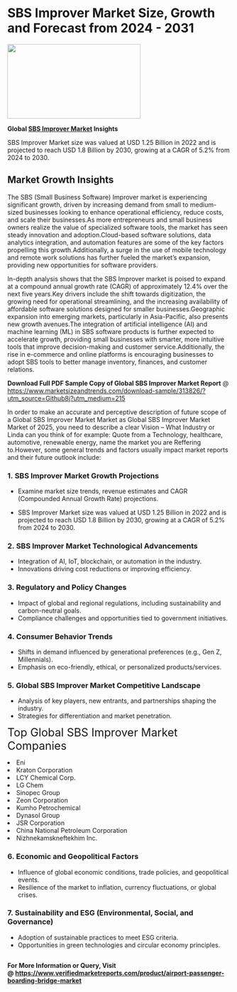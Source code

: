<H1>SBS Improver Market Size, Growth and Forecast from 2024 - 2031</H1><img class="aligncenter size-medium wp-image-584254" src="https://thirdeyenews.in/wp-content/uploads/2024/09/Global-Market-Research-300x168.jpeg" alt="" width="300" height="168" /><p><strong>Global&nbsp;<a href="https://www.marketsizeandtrends.com/download-sample/313826/?utm_source=Github8j?utm_medium=215">SBS Improver Market</a> Insights</strong></p><p>SBS Improver Market size was valued at USD 1.25 Billion in 2022 and is projected to reach USD 1.8 Billion by 2030, growing at a CAGR of 5.2% from 2024 to 2030.</p><p><h2>Market Growth Insights</h2> <p>The SBS (Small Business Software) Improver market is experiencing significant growth, driven by increasing demand from small to medium-sized businesses looking to enhance operational efficiency, reduce costs, and scale their businesses.As more entrepreneurs and small business owners realize the value of specialized software tools, the market has seen steady innovation and adoption.Cloud-based software solutions, data analytics integration, and automation features are some of the key factors propelling this growth.Additionally, a surge in the use of mobile technology and remote work solutions has further fueled the market’s expansion, providing new opportunities for software providers.</p> <p>In-depth analysis shows that the SBS Improver market is poised to expand at a compound annual growth rate (CAGR) of approximately 12.4% over the next five years.Key drivers include the shift towards digitization, the growing need for operational streamlining, and the increasing availability of affordable software solutions designed for smaller businesses.Geographic expansion into emerging markets, particularly in Asia-Pacific, also presents new growth avenues.The integration of artificial intelligence (AI) and machine learning (ML) in SBS software products is further expected to accelerate growth, providing small businesses with smarter, more intuitive tools that improve decision-making and customer service.Additionally, the rise in e-commerce and online platforms is encouraging businesses to adopt SBS tools to better manage inventory, finances, and customer relations.</p> <p><span class=""><strong>Download Full PDF Sample Copy of Global SBS Improver Market Report</strong> @ <a href="https://www.marketsizeandtrends.com/download-sample/313826/?utm_source=Github8j?utm_medium=215" target="_blank">https://www.marketsizeandtrends.com/download-sample/313826/?utm_source=Github8j?utm_medium=215</a></span></p><p>In order to make an accurate and perceptive description of future scope of a Global&nbsp;SBS Improver Market Market as Global&nbsp;SBS Improver Market Market of 2025, you need to describe a clear Vision &ndash; What Industry or Linda can you think of for example: Quote from a Technology, healthcare, automotive, renewable energy, name the market you are Reffering to.However, some general trends and factors usually impact market reports and their future outlook include:</p><h3>1.&nbsp;<strong>SBS Improver Market Growth Projections</strong></h3><ul><li>Examine market size trends, revenue estimates and CAGR (Compounded Annual Growth Rate) projections.</li><li><p>SBS Improver Market size was valued at USD 1.25 Billion in 2022 and is projected to reach USD 1.8 Billion by 2030, growing at a CAGR of 5.2% from 2024 to 2030.</p></li></ul><h3>2.&nbsp;<strong>SBS Improver Market Technological Advancements</strong></h3><ul><li>Integration of AI, IoT, blockchain, or automation in the industry.</li><li>Innovations driving cost reductions or improving efficiency.</li></ul><h3>3.&nbsp;<strong>Regulatory and Policy Changes</strong></h3><ul><li>Impact of global and regional regulations, including sustainability and carbon-neutral goals.</li><li>Compliance challenges and opportunities tied to government initiatives.</li></ul><h3>4.&nbsp;<strong>Consumer Behavior Trends</strong></h3><ul><li>Shifts in demand influenced by generational preferences (e.g., Gen Z, Millennials).</li><li>Emphasis on eco-friendly, ethical, or personalized products/services.</li></ul><h3>5.&nbsp;<strong>Global SBS Improver Market Competitive Landscape</strong></h3><ul><li>Analysis of key players, new entrants, and partnerships shaping the industry.</li><li>Strategies for differentiation and market penetration.</li></ul><p data-pm-slice="1 1 []"><span style="color: inherit; font-family: inherit; font-size: 25px;">Top Global SBS Improver Market Companies</span></p><div class="" data-test-id=""><p><li>Eni</li><li> Kraton Corporation</li><li> LCY Chemical Corp.</li><li> LG Chem</li><li> Sinopec Group</li><li> Zeon Corporation</li><li> Kumho Petrochemical</li><li> Dynasol Group</li><li> JSR Corporation</li><li> China National Petroleum Corporation</li><li> Nizhnekamskneftekhim Inc.</li></p></div><h3>6.&nbsp;<strong>Economic and Geopolitical Factors</strong></h3><ul><li>Influence of global economic conditions, trade policies, and geopolitical events.</li><li>Resilience of the market to inflation, currency fluctuations, or global crises.</li></ul><h3>7.&nbsp;<strong>Sustainability and ESG (Environmental, Social, and Governance)</strong></h3><ul><li>Adoption of sustainable practices to meet ESG criteria.</li><li>Opportunities in green technologies and circular economy principles.</li></ul><h2><strong style="font-size: 14px;">For More Information or Query, Visit @&nbsp;</strong><a style="background-color: #ffffff; font-size: 14px;" href="https://www.marketsizeandtrends.com/report/sbs-improver-market/" target="_blank">https://www.verifiedmarketreports.com/product/airport-passenger-boarding-bridge-market</a></h2>